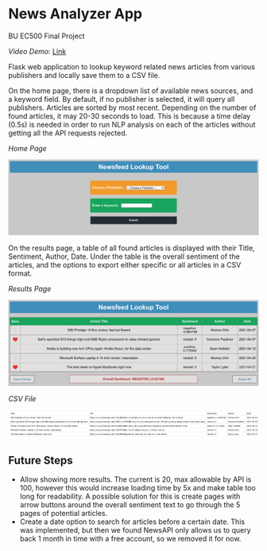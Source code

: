 # News Analyzer App
BU EC500 Final Project

*Video Demo:* [Link](https://drive.google.com/file/d/1GvZkx-SUlZNe1gPkWl_vsfVFBVGSCgmQ/view?usp=sharing)

Flask web application to lookup keyword related news articles from various publishers and locally save them to a CSV file.

On the home page, there is a dropdown list of available news sources, and a keyword field. By default, if no publisher is selected, it will query all publishers. Articles are sorted by most recent. Depending on the number of found articles, it may 20-30 seconds to load. This is because a time delay (0.5s) is needed in order to run NLP analysis on each of the articles without getting all the API requests rejected.

*Home Page*

<img alt="Home Page" src="/static/demo/home.png">

On the results page, a table of all found articles is displayed with their Title, Sentiment, Author, Date.
Under the table is the overall sentiment of the articles, and the options to export either specific or all articles in a CSV format.

*Results Page*

<img alt="Results Page" src="/static/demo/results.png">

*CSV File*

<img alt="CSV File" src="/static/demo/csv.png">

## Future Steps
- Allow showing more results. The current is 20, max allowable by API is 100, however this would increase loading time by 5x and make table too long for readability. A possible solution for this is create pages with arrow buttons around the overall sentiment text to go through the 5 pages of potential articles.
- Create a date option to search for articles before a certain date. This was implemented, but then we found NewsAPI only allows us to query back 1 month in time with a free account, so we removed it for now.
